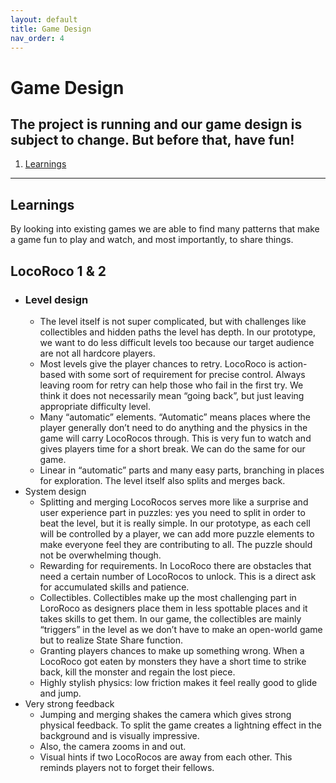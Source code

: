 ```yaml
---
layout: default
title: Game Design
nav_order: 4
---
```


# Game Design
## The project is running and our game design is subject to change. But before that, have fun! 

1. [Learnings](#learnings)
   
---
## Learnings <a name="learnings"></a>
By looking into existing games we are able to find many patterns that make a game fun to play and watch, and most importantly, to share things.
## LocoRoco 1 & 2
- ### Level design
  - The level itself is not super complicated, but with challenges like collectibles and hidden paths the level has depth. In our prototype, we want to do less difficult levels too because our target audience are not all hardcore players.
  - Most levels give the player chances to retry. LocoRoco is action-based with some sort of requirement for precise control. Always leaving room for retry can help those who fail in the first try. We think it does not necessarily mean “going back”, but just leaving appropriate difficulty level.
  - Many “automatic” elements. “Automatic” means places where the player generally don’t need to do anything and the physics in the game will carry LocoRocos through. This is very fun to watch and gives players time for a short break. We can do the same for our game.
  - Linear in “automatic” parts and many easy parts, branching in places for exploration. The level itself also splits and merges back.
- System design
  - Splitting and merging LocoRocos serves more like a surprise and user experience part in puzzles: yes you need to split in order to beat the level, but it is really simple. In our prototype, as each cell will be controlled by a player, we can add more puzzle elements to make everyone feel they are contributing to all. The puzzle should not be overwhelming though.
  - Rewarding for requirements. In LocoRoco there are obstacles that need a certain number of LocoRocos to unlock. This is a direct ask for accumulated skills and patience.
  - Collectibles. Collectibles make up the most challenging part in LoroRoco as designers place them in less spottable places and it takes skills to get them. In our game, the collectibles are mainly “triggers” in the level as we don’t have to make an open-world game but to realize State Share function.
  - Granting players chances to make up something wrong. When a LocoRoco got eaten by monsters they have a short time to strike back, kill the monster and regain the lost piece.
  - Highly stylish physics: low friction makes it feel really good to glide and jump.
- Very strong feedback
  - Jumping and merging shakes the camera which gives strong physical feedback. To split the game creates a lightning effect in the background and is visually impressive.
  - Also, the camera zooms in and out.
  - Visual hints if two LocoRocos are away from each other. This reminds players not to forget their fellows.
